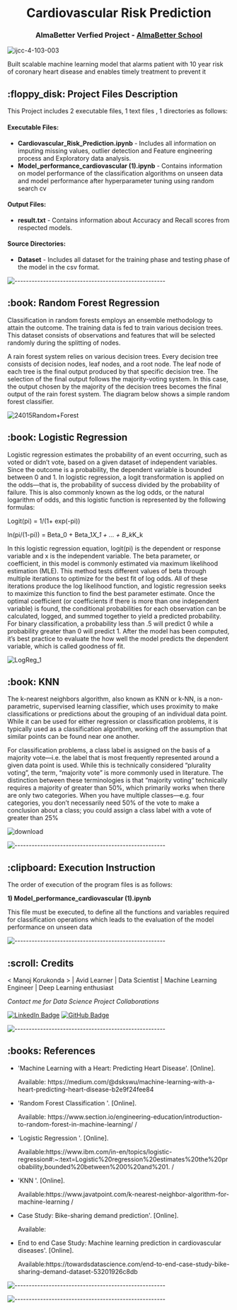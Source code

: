 
</p>
<h1 align="center"> Cardiovascular Risk Prediction </h1>
<h3 align="center"> AlmaBetter Verfied Project - <a href="https://www.almabetter.com/"> AlmaBetter School </a> </h5>


   ![ijcc-4-103-003](https://user-images.githubusercontent.com/109129303/178421226-f434306d-d081-4e1c-8df3-3c4fc109322a.gif)



<p>Built scalable machine learning model that alarms patient with 10 year risk of coronary heart disease and enables timely treatment to prevent it</p>

<h2> :floppy_disk: Project Files Description</h2>

<p>This Project includes 2 executable files, 1 text files , 1 directories as follows:</p>
<h4>Executable Files:</h4>
<ul>
  
  <li><b>Cardiovascular_Risk_Prediction.ipynb</b> - Includes all information on imputing missing values, outlier detection and Feature engineering process and Exploratory data analysis.</li>
  <li><b>Model_performance_cardiovascular (1).ipynb</b> -  Contains information on model performance of the classification algorithms on unseen data and model performance after hyperparameter tuning using random search cv</li>
</ul>

<h4>Output Files:</h4>
<ul>
  <li><b>result.txt</b> - Contains information about Accuracy and Recall scores from respected models.</li>
  
  </ul>

<h4>Source Directories:</h4>
<ul>
  <li><b>Dataset</b> - Includes all dataset  for the training phase  and testing phase of the model in the csv format.</li>
  
</ul>


</ul>

![-----------------------------------------------------](https://raw.githubusercontent.com/andreasbm/readme/master/assets/lines/rainbow.png)

<h2> :book: Random Forest Regression </h2>

<p> Classification in random forests employs an ensemble methodology to attain the outcome. The training data is fed to train various decision trees. This dataset consists of observations and features that will be selected randomly during the splitting of nodes.

A rain forest system relies on various decision trees. Every decision tree consists of decision nodes, leaf nodes, and a root node. The leaf node of each tree is the final output produced by that specific decision tree. The selection of the final output follows the majority-voting system. In this case, the output chosen by the majority of the decision trees becomes the final output of the rain forest system. The diagram below shows a simple random forest classifier.
  
  ![24015Random+Forest](https://user-images.githubusercontent.com/109129303/178424318-1155742e-c4b3-43e2-b87f-4021025d28ca.jpg)

<h2> :book: Logistic Regression </h2>

<p>  Logistic regression estimates the probability of an event occurring, such as voted or didn’t vote, based on a given dataset of independent variables. Since the outcome is a probability, the dependent variable is bounded between 0 and 1. In logistic regression, a logit transformation is applied on the odds—that is, the probability of success divided by the probability of failure. This is also commonly known as the log odds, or the natural logarithm of odds, and this logistic function is represented by the following formulas:

Logit(pi) = 1/(1+ exp(-pi))

ln(pi/(1-pi)) = Beta_0 + Beta_1*X_1 + … + B_k*K_k

In this logistic regression equation, logit(pi) is the dependent or response variable and x is the independent variable. The beta parameter, or coefficient, in this model is commonly estimated via maximum likelihood estimation (MLE). This method tests different values of beta through multiple iterations to optimize for the best fit of log odds. All of these iterations produce the log likelihood function, and logistic regression seeks to maximize this function to find the best parameter estimate. Once the optimal coefficient (or coefficients if there is more than one independent variable) is found, the conditional probabilities for each observation can be calculated, logged, and summed together to yield a predicted probability. For binary classification, a probability less than .5 will predict 0 while a probability greater than 0 will predict 1.  After the model has been computed, it’s best practice to evaluate the how well the model predicts the dependent variable, which is called goodness of fit.
  
  ![LogReg_1](https://user-images.githubusercontent.com/109129303/178425033-25cd5a4e-673f-4409-a55d-98b2ffd6ecf6.png)

  <h2> :book: KNN </h2>

<p> 
The k-nearest neighbors algorithm, also known as KNN or k-NN, is a non-parametric, supervised learning classifier, which uses proximity to make classifications or predictions about the grouping of an individual data point. While it can be used for either regression or classification problems, it is typically used as a classification algorithm, working off the assumption that similar points can be found near one another.


For classification problems, a class label is assigned on the basis of a majority vote—i.e. the label that is most frequently represented around a given data point is used. While this is technically considered “plurality voting”, the term, “majority vote” is more commonly used in literature. The distinction between these terminologies is that “majority voting” technically requires a majority of greater than 50%, which primarily works when there are only two categories. When you have multiple classes—e.g. four categories, you don’t necessarily need 50% of the vote to make a conclusion about a class; you could assign a class label with a vote of greater than 25%
  
  
![download](https://user-images.githubusercontent.com/109129303/178426275-0ed98170-d325-40af-9d5d-60b99cd34c77.png)

  
![-----------------------------------------------------](https://raw.githubusercontent.com/andreasbm/readme/master/assets/lines/rainbow.png)
  
  <h2> :clipboard: Execution Instruction</h2>
<p>The order of execution of the program files is as follows:</p>


<p><b>1) Model_performance_cardiovascular (1).ipynb</b></p>
<p> This file must be executed, to define all the functions and variables required for classification operations which leads to the evaluation of the model performance on unseen data
  
  ![-----------------------------------------------------](https://raw.githubusercontent.com/andreasbm/readme/master/assets/lines/rainbow.png)
  
  <!-- CREDITS -->
<h2 id="credits"> :scroll: Credits</h2>

< Manoj Korukonda > | Avid Learner | Data Scientist | Machine Learning Engineer | Deep Learning enthusiast

<p> <i> Contact me for Data Science Project Collaborations</i></p>


[![LinkedIn Badge](https://img.shields.io/badge/LinkedIn-0077B5?style=for-the-badge&logo=linkedin&logoColor=white)](https://www.linkedin.com/in/manoj-korukonda/)
[![GitHub Badge](https://img.shields.io/badge/GitHub-100000?style=for-the-badge&logo=github&logoColor=white)](https://github.com/Manoj-Korukonda)


![-----------------------------------------------------](https://raw.githubusercontent.com/andreasbm/readme/master/assets/lines/rainbow.png)

<h2> :books: References</h2>
<ul>
  <li><p>'Machine Learning with a Heart: Predicting Heart Disease'. [Online].</p>
      <p>Available: https://medium.com/@dskswu/machine-learning-with-a-heart-predicting-heart-disease-b2e9f24fee84
  </li>
  
  <li><p>'Random Forest Classification '. [Online].</p>
      <p>Available: https://www.section.io/engineering-education/introduction-to-random-forest-in-machine-learning/ /</p>
  </li>
  <li><p>'Logistic Regression '. [Online].</p>
      <p>Available:https://www.ibm.com/in-en/topics/logistic-regression#:~:text=Logistic%20regression%20estimates%20the%20probability,bounded%20between%200%20and%201. /</p>
  </li>
  <li><p>'KNN '. [Online].</p>
      <p>Available:https://www.javatpoint.com/k-nearest-neighbor-algorithm-for-machine-learning /</p>
  </li>
    </li>
  <li><p>Case Study: Bike-sharing demand prediction'. [Online].</p>
      <p>Available:  </li>
  <li><p>End to end Case Study: Machine learning prediction in cardiovascular diseases'. [Online].</p>
      <p>Available:https://towardsdatascience.com/end-to-end-case-study-bike-sharing-demand-dataset-53201926c8db</p>
  </li>
  
</ul>

![-----------------------------------------------------](https://raw.githubusercontent.com/andreasbm/readme/master/assets/lines/rainbow.png)
</p>
  </li>
  
</ul>

![-----------------------------------------------------](https://raw.githubusercontent.com/andreasbm/readme/master/assets/lines/rainbow.png)



